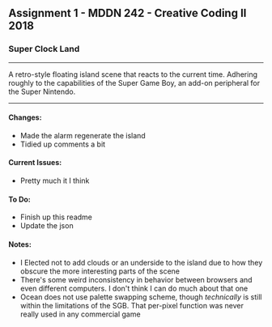 ## Assignment 1 - MDDN 242 - Creative Coding II 2018

### Super Clock Land

---

A retro-style floating island scene that reacts to the current time. Adhering roughly to the capabilities of the Super Game Boy, an add-on peripheral for the Super Nintendo.

---

#### Changes:
+ Made the alarm regenerate the island
+ Tidied up comments a bit

#### Current Issues:

+ Pretty much it I think

#### To Do:

+ Finish up this readme
+ Update the json

#### Notes:
+ I Elected not to add clouds or an underside to the island due to how they obscure the more interesting parts of the scene
+ There's some weird inconsistency in behavior between browsers and even different computers. I don't think I can do much about that one
+ Ocean does not use palette swapping scheme, though *technically* is still within the limitations of the SGB. That per-pixel function was never really used in any commercial game